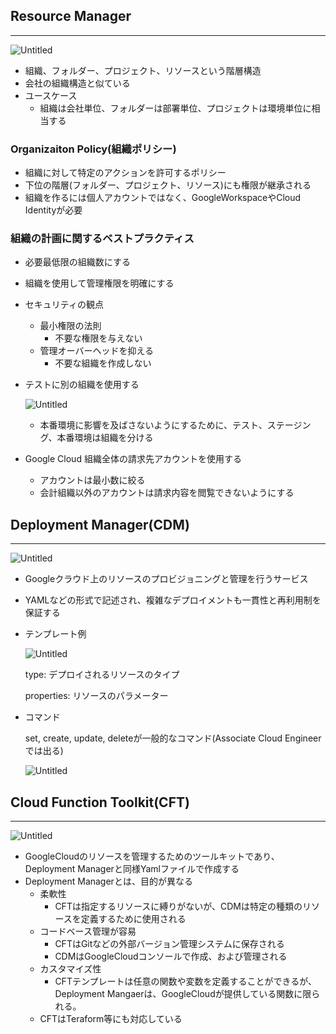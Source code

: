 ## Resource Manager

---

![Untitled](https://prod-files-secure.s3.us-west-2.amazonaws.com/42b16988-a5a8-437d-af8b-c8412ee1342b/7b2e2623-f57e-4167-a48f-436517109cb5/Untitled.png)

- 組織、フォルダー、プロジェクト、リソースという階層構造
- 会社の組織構造と似ている
- ユースケース
    - 組織は会社単位、フォルダーは部署単位、プロジェクトは環境単位に相当する

### Organizaiton Policy(組織ポリシー)

- 組織に対して特定のアクションを許可するポリシー
- 下位の階層(フォルダー、プロジェクト、リソース)にも権限が継承される
- 組織を作るには個人アカウントではなく、GoogleWorkspaceやCloud Identityが必要

### 組織の計画に関するベストプラクティス

- 必要最低限の組織数にする
- 組織を使用して管理権限を明確にする
- セキュリティの観点
    - 最小権限の法則
        - 不要な権限を与えない
    - 管理オーバーヘッドを抑える
        - 不要な組織を作成しない
- テストに別の組織を使用する
    
    ![Untitled](https://prod-files-secure.s3.us-west-2.amazonaws.com/42b16988-a5a8-437d-af8b-c8412ee1342b/3892a6cb-1465-4fa9-afa8-a6950d3cd420/Untitled.png)
    
    - 本番環境に影響を及ばさないようにするために、テスト、ステージング、本番環境は組織を分ける
- Google Cloud 組織全体の請求先アカウントを使用する
    - アカウントは最小数に絞る
    - 会計組織以外のアカウントは請求内容を閲覧できないようにする

## Deployment Manager(CDM)

---

![Untitled](https://prod-files-secure.s3.us-west-2.amazonaws.com/42b16988-a5a8-437d-af8b-c8412ee1342b/ceb74f0b-4476-4bf1-a328-bf7b1a94be6a/Untitled.png)

- Googleクラウド上のリソースのプロビジョニングと管理を行うサービス
- YAMLなどの形式で記述され、複雑なデプロイメントも一貫性と再利用制を保証する
- テンプレート例
    
    ![Untitled](https://prod-files-secure.s3.us-west-2.amazonaws.com/42b16988-a5a8-437d-af8b-c8412ee1342b/ea8ca1be-0e51-4d98-9d1e-9265ec594d2a/Untitled.png)
    
    type: デプロイされるリソースのタイプ
    
    properties: リソースのパラメーター
    
- コマンド
    
    set, create, update, deleteが一般的なコマンド(Associate Cloud Engineerでは出る)
    
    ![Untitled](https://prod-files-secure.s3.us-west-2.amazonaws.com/42b16988-a5a8-437d-af8b-c8412ee1342b/7e31c46f-23c3-4759-a68c-03225bda169e/Untitled.png)
    

## Cloud Function Toolkit(CFT)

---

![Untitled](https://prod-files-secure.s3.us-west-2.amazonaws.com/42b16988-a5a8-437d-af8b-c8412ee1342b/40e8be5b-51b3-409d-a2fd-1f085b35934b/Untitled.png)

- GoogleCloudのリソースを管理するためのツールキットであり、Deployment Managerと同様Yamlファイルで作成する
- Deployment Managerとは、目的が異なる
    - 柔軟性
        - CFTは指定するリソースに縛りがないが、CDMは特定の種類のリソースを定義するために使用される
    - コードベース管理が容易
        - CFTはGitなどの外部バージョン管理システムに保存される
        - CDMはGoogleCloudコンソールで作成、および管理される
    - カスタマイズ性
        - CFTテンプレートは任意の関数や変数を定義することができるが、Deployment Mangaerは、GoogleCloudが提供している関数に限られる。
    - CFTはTeraform等にも対応している